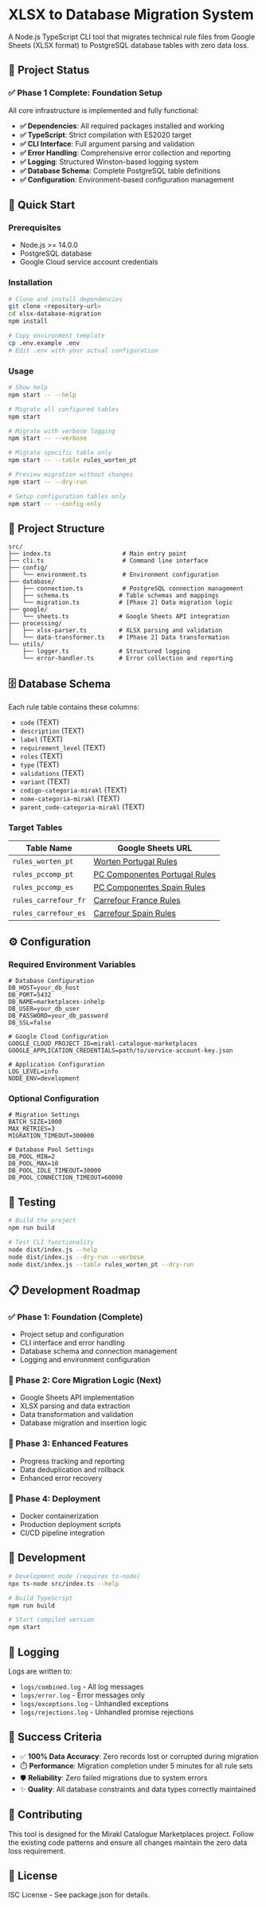 # XLSX to Database Migration System

A Node.js TypeScript CLI tool that migrates technical rule files from Google Sheets (XLSX format) to PostgreSQL database tables with zero data loss.

## 🎯 Project Status

### ✅ **Phase 1 Complete: Foundation Setup**

All core infrastructure is implemented and fully functional:

- **✅ Dependencies**: All required packages installed and working
- **✅ TypeScript**: Strict compilation with ES2020 target
- **✅ CLI Interface**: Full argument parsing and validation
- **✅ Error Handling**: Comprehensive error collection and reporting
- **✅ Logging**: Structured Winston-based logging system
- **✅ Database Schema**: Complete PostgreSQL table definitions
- **✅ Configuration**: Environment-based configuration management

## 🚀 Quick Start

### Prerequisites

- Node.js >= 14.0.0
- PostgreSQL database
- Google Cloud service account credentials

### Installation

```bash
# Clone and install dependencies
git clone <repository-url>
cd xlsx-database-migration
npm install

# Copy environment template
cp .env.example .env
# Edit .env with your actual configuration
```

### Usage

```bash
# Show help
npm start -- --help

# Migrate all configured tables
npm start

# Migrate with verbose logging
npm start -- --verbose

# Migrate specific table only
npm start -- --table rules_worten_pt

# Preview migration without changes
npm start -- --dry-run

# Setup configuration tables only
npm start -- --config-only
```

## 📁 Project Structure

```
src/
├── index.ts                    # Main entry point
├── cli.ts                      # Command line interface
├── config/
│   └── environment.ts          # Environment configuration
├── database/
│   ├── connection.ts           # PostgreSQL connection management
│   ├── schema.ts              # Table schemas and mappings
│   └── migration.ts           # [Phase 2] Data migration logic
├── google/
│   └── sheets.ts              # Google Sheets API integration
├── processing/
│   ├── xlsx-parser.ts         # XLSX parsing and validation
│   └── data-transformer.ts    # [Phase 2] Data transformation
└── utils/
    ├── logger.ts              # Structured logging
    └── error-handler.ts       # Error collection and reporting
```

## 🗄️ Database Schema

Each rule table contains these columns:
- `code` (TEXT)
- `description` (TEXT)
- `label` (TEXT)
- `requirement_level` (TEXT)
- `roles` (TEXT)
- `type` (TEXT)
- `validations` (TEXT)
- `variant` (TEXT)
- `codigo-categoria-mirakl` (TEXT)
- `nome-categoria-mirakl` (TEXT)
- `parent_code-categoria-mirakl` (TEXT)

### Target Tables

| Table Name | Google Sheets URL |
|------------|-------------------|
| `rules_worten_pt` | [Worten Portugal Rules](https://docs.google.com/spreadsheets/d/13NijIiZQpwKbLndz76Mj7-MkNurehiNu/edit?usp=sharing&ouid=108323945213256378916&rtpof=true&sd=true) |
| `rules_pccomp_pt` | [PC Componentes Portugal Rules](https://docs.google.com/spreadsheets/d/1EiycfU4p87g5bwP1lF0rS1kSZTLfq8Pj/edit?usp=drive_link&ouid=108323945213256378916&rtpof=true&sd=true) |
| `rules_pccomp_es` | [PC Componentes Spain Rules](https://docs.google.com/spreadsheets/d/1fVX8KA_SK0kW1TD-wSrRs0U6ahoP7DQI/edit?usp=drive_link&ouid=108323945213256378916&rtpof=true&sd=true) |
| `rules_carrefour_fr` | [Carrefour France Rules](https://docs.google.com/spreadsheets/d/1C33ky1xGnfwvFYCGl6mbve6hmtxr_7Hf/edit?usp=drive_link&ouid=108323945213256378916&rtpof=true&sd=true) |
| `rules_carrefour_es` | [Carrefour Spain Rules](https://docs.google.com/spreadsheets/d/1C2qm-ccZnhDMaXTVvrtr4VB-CbS0UD5l/edit?usp=drive_link&ouid=108323945213256378916&rtpof=true&sd=true) |

## ⚙️ Configuration

### Required Environment Variables

```env
# Database Configuration
DB_HOST=your_db_host
DB_PORT=5432
DB_NAME=marketplaces-inhelp
DB_USER=your_db_user
DB_PASSWORD=your_db_password
DB_SSL=false

# Google Cloud Configuration
GOOGLE_CLOUD_PROJECT_ID=mirakl-catalogue-marketplaces
GOOGLE_APPLICATION_CREDENTIALS=path/to/service-account-key.json

# Application Configuration
LOG_LEVEL=info
NODE_ENV=development
```

### Optional Configuration

```env
# Migration Settings
BATCH_SIZE=1000
MAX_RETRIES=3
MIGRATION_TIMEOUT=300000

# Database Pool Settings
DB_POOL_MIN=2
DB_POOL_MAX=10
DB_POOL_IDLE_TIMEOUT=30000
DB_POOL_CONNECTION_TIMEOUT=60000
```

## 🧪 Testing

```bash
# Build the project
npm run build

# Test CLI functionality
node dist/index.js --help
node dist/index.js --dry-run --verbose
node dist/index.js --table rules_worten_pt --dry-run
```

## 📋 Development Roadmap

### ✅ Phase 1: Foundation (Complete)
- Project setup and configuration
- CLI interface and error handling  
- Database schema and connection management
- Logging and environment configuration

### 🔄 Phase 2: Core Migration Logic (Next)
- Google Sheets API implementation
- XLSX parsing and data extraction
- Data transformation and validation
- Database migration and insertion logic

### 📅 Phase 3: Enhanced Features
- Progress tracking and reporting
- Data deduplication and rollback
- Enhanced error recovery

### 🐳 Phase 4: Deployment
- Docker containerization
- Production deployment scripts
- CI/CD pipeline integration

## 🔧 Development

```bash
# Development mode (requires ts-node)
npx ts-node src/index.ts --help

# Build TypeScript
npm run build

# Start compiled version
npm start
```

## 📝 Logging

Logs are written to:
- `logs/combined.log` - All log messages
- `logs/error.log` - Error messages only
- `logs/exceptions.log` - Unhandled exceptions
- `logs/rejections.log` - Unhandled promise rejections

## 🎯 Success Criteria

- ✅ **100% Data Accuracy**: Zero records lost or corrupted during migration
- ⏱️ **Performance**: Migration completion under 5 minutes for all rule sets
- 🛡️ **Reliability**: Zero failed migrations due to system errors
- ✨ **Quality**: All database constraints and data types correctly maintained

## 🤝 Contributing

This tool is designed for the Mirakl Catalogue Marketplaces project. Follow the existing code patterns and ensure all changes maintain the zero data loss requirement.

## 📄 License

ISC License - See package.json for details.